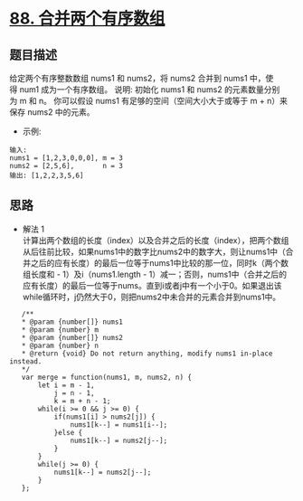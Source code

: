 
# [88. 合并两个有序数组](https://leetcode.com/problems/merge-sorted-array/)
## 题目描述
给定两个有序整数数组 nums1 和 nums2，将 nums2 合并到 nums1 中，使得 num1 成为一个有序数组。
说明:
初始化 nums1 和 nums2 的元素数量分别为 m 和 n。
你可以假设 nums1 有足够的空间（空间大小大于或等于 m + n）来保存 nums2 中的元素。
* 示例:
```
输入:
nums1 = [1,2,3,0,0,0], m = 3
nums2 = [2,5,6],       n = 3
输出: [1,2,2,3,5,6]
```
## 思路
 - 解法 1  
 计算出两个数组的长度（index）以及合并之后的长度（index），把两个数组从后往前比较，如果nums1中的数字比nums2中的数字大，则让nums1中（合并之后的应有长度）的最后一位等于nums1中比较的那一位，同时k（两个数组长度和 - 1）及i（nums1.length - 1）减一；否则，nums1中（合并之后的应有长度）的最后一位等于nums。直到i或者j中有一个小于0。如果退出该while循环时，j仍然大于0，则把nums2中未合并的元素合并到nums1中。
 ```
    /**
    * @param {number[]} nums1
    * @param {number} m
    * @param {number[]} nums2
    * @param {number} n
    * @return {void} Do not return anything, modify nums1 in-place instead.
    */
    var merge = function(nums1, m, nums2, n) {
        let i = m - 1,
            j = n - 1,
            k = m + n - 1;
        while(i >= 0 && j >= 0) {
            if(nums1[i] > nums2[j]) {
                nums1[k--] = nums1[i--];
            }else {
                nums1[k--] = nums2[j--];
            }
        }
        while(j >= 0) {
            nums1[k--] = nums2[j--];
        }
    };
 ```

